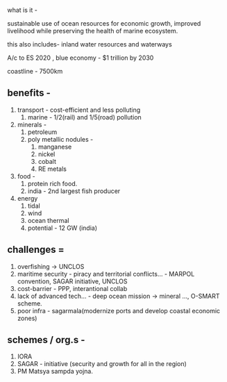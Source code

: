 what is it -

sustainable use of ocean resources for economic growth, improved livelihood while preserving the health of marine ecosystem.

this also includes- inland water resources and waterways

A/c to ES 2020 , blue economy - $1 trillion by 2030

coastline - 7500km

## benefits -

1. transport - cost-efficient and less polluting
    1. marine - 1/2(rail) and 1/5(road) pollution
2. minerals -
    1. petroleum
    2. poly metallic nodules -
        1. manganese
        2. nickel
        3. cobalt
        4. RE metals
3. food -
    1. protein rich food.
    2. india - 2nd largest fish producer
4. energy
    1. tidal
    2. wind
    3. ocean thermal
    4. potential - 12 GW (india)

## challenges =

1. overfishing → UNCLOS
2. maritime security - piracy and territorial conflicts… - MARPOL convention, SAGAR initiative, UNCLOS
3. cost-barrier - PPP, interantional collab
4. lack of advanced tech… - deep ocean mission → mineral …, O-SMART scheme.
5. poor infra - sagarmala(modernize ports and develop coastal economic zones)

## schemes / org.s -

1. IORA
2. SAGAR - initiative (security and growth for all in the region)
3. PM Matsya sampda yojna.